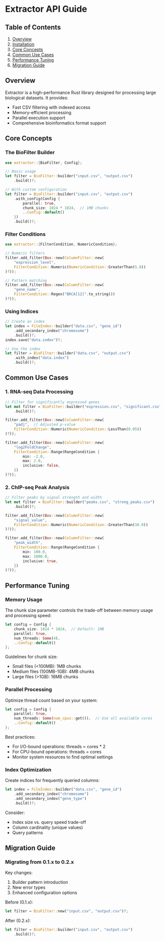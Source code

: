 # Extractor API Guide

## Table of Contents
1. [Overview](#overview)
2. [Installation](#installation)
3. [Core Concepts](#core-concepts)
4. [Common Use Cases](#common-use-cases)
5. [Performance Tuning](#performance-tuning)
6. [Migration Guide](#migration-guide)

## Overview

Extractor is a high-performance Rust library designed for processing large biological datasets. It provides:
- Fast CSV filtering with indexed access
- Memory-efficient processing
- Parallel execution support
- Comprehensive bioinformatics format support

## Core Concepts

### The BioFilter Builder

```rust
use extractor::{BioFilter, Config};

// Basic usage
let filter = BioFilter::builder("input.csv", "output.csv")
    .build()?;

// With custom configuration
let filter = BioFilter::builder("input.csv", "output.csv")
    .with_config(Config {
        parallel: true,
        chunk_size: 1024 * 1024,  // 1MB chunks
        ..Config::default()
    })
    .build()?;
```

### Filter Conditions

```rust
use extractor::{FilterCondition, NumericCondition};

// Numeric filters
filter.add_filter(Box::new(ColumnFilter::new(
    "expression_level",
    FilterCondition::Numeric(NumericCondition::GreaterThan(5.0))
)?));

// Pattern matching
filter.add_filter(Box::new(ColumnFilter::new(
    "gene_name",
    FilterCondition::Regex("BRCA[12]".to_string())
)?));
```

### Using Indices

```rust
// Create an index
let index = FileIndex::builder("data.csv", "gene_id")
    .add_secondary_index("chromosome")
    .build()?;
index.save("data.index")?;

// Use the index
let filter = BioFilter::builder("data.csv", "output.csv")
    .with_index("data.index")
    .build()?;
```

## Common Use Cases

### 1. RNA-seq Data Processing

```rust
// Filter for significantly expressed genes
let mut filter = BioFilter::builder("expression.csv", "significant.csv")
    .build()?;

filter.add_filter(Box::new(ColumnFilter::new(
    "padj",  // Adjusted p-value
    FilterCondition::Numeric(NumericCondition::LessThan(0.05))
)?));

filter.add_filter(Box::new(ColumnFilter::new(
    "log2FoldChange",
    FilterCondition::Range(RangeCondition {
        min: -2.0,
        max: 2.0,
        inclusive: false,
    })
)?));
```

### 2. ChIP-seq Peak Analysis

```rust
// Filter peaks by signal strength and width
let mut filter = BioFilter::builder("peaks.csv", "strong_peaks.csv")
    .build()?;

filter.add_filter(Box::new(ColumnFilter::new(
    "signal_value",
    FilterCondition::Numeric(NumericCondition::GreaterThan(10.0))
)?));

filter.add_filter(Box::new(ColumnFilter::new(
    "peak_width",
    FilterCondition::Range(RangeCondition {
        min: 100.0,
        max: 1000.0,
        inclusive: true,
    })
)?));
```

## Performance Tuning

### Memory Usage

The chunk size parameter controls the trade-off between memory usage and processing speed:

```rust
let config = Config {
    chunk_size: 1024 * 1024,  // Default: 1MB
    parallel: true,
    num_threads: Some(4),
    ..Config::default()
};
```

Guidelines for chunk size:
- Small files (<100MB): 1MB chunks
- Medium files (100MB-1GB): 4MB chunks
- Large files (>1GB): 16MB chunks

### Parallel Processing

Optimize thread count based on your system:

```rust
let config = Config {
    parallel: true,
    num_threads: Some(num_cpus::get()),  // Use all available cores
    ..Config::default()
};
```

Best practices:
- For I/O-bound operations: threads = cores * 2
- For CPU-bound operations: threads = cores
- Monitor system resources to find optimal settings

### Index Optimization

Create indices for frequently queried columns:

```rust
let index = FileIndex::builder("data.csv", "gene_id")
    .add_secondary_index("chromosome")
    .add_secondary_index("gene_type")
    .build()?;
```

Consider:
- Index size vs. query speed trade-off
- Column cardinality (unique values)
- Query patterns

## Migration Guide

### Migrating from 0.1.x to 0.2.x

Key changes:
1. Builder pattern introduction
2. New error types
3. Enhanced configuration options

Before (0.1.x):
```rust
let filter = BioFilter::new("input.csv", "output.csv")?;
```

After (0.2.x):
```rust
let filter = BioFilter::builder("input.csv", "output.csv")
    .build()?;
```
